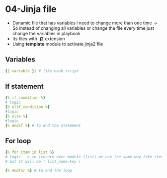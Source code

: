 # 04-Jinja file

- Dynamic file that has variables i need to change more than one time → So instead of changing all variables or change the file every time just change the variables in playbook
- Its files with **.j2** extension
- Using **template** module to activate jinja2 file

## Variables

```yaml
{{ variable }} # like bash script
```

## If statement

```yaml
{% if_condition %}
# logic
{% elif_condition %}
#logic
{% else %}
#logic
{% endif %} # to end the statement
```

## For loop

```yaml
{% for item in list %}
# logic --> to iterate over module (list) we use the same way like item.key 
# but it will be ( list_name.key )

{% endfor %} # to end the loop

```